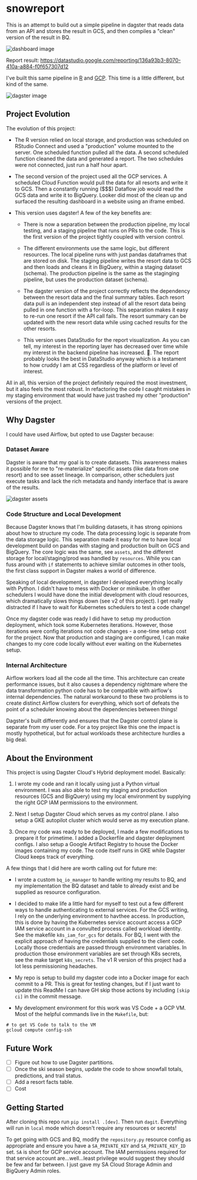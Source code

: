 # snowreport

This is an attempt to build out a simple pipeline in dagster that reads data from an API and stores the result in GCS, and then compiles a "clean" version of the result in BQ.

![dashboard image](./snowreportv3.png)

Report result: https://datastudio.google.com/reporting/136a93b3-8070-410a-a884-f0f657307d12

I've built this same pipeline in [R](https://github.com/slopp/scheduledsnow) and [GCP](https://github.com/slopp/embed-snow). This time is a little different, but kind of the same.

![dagster image](./snowreportdagster.png)

## Project Evolution 

The evolution of this project:

- The R version relied on local storage, and production was scheduled on RStudio Connect and used a "production" volume mounted to the server. One scheduled function pulled all the data. A second scheduled function cleaned the data and generated a report. The two schedules were not connected, just run a half hour apart.   

- The second version of the project used all the GCP services. A scheduled Cloud Function would pull the data for all resorts and write it to GCS. Then a constantly running ($$$) Dataflow job would read the GCS data and write it to BigQuery. Looker did most of the clean up and surfaced the resulting dashboard in a website using an iframe embed.  

- This version uses dagster! A few of the key benefits are:  
    - There is now a separation between the production pipeline, my local testing, and a staging pipeline that runs on PRs to the code. This is the first version of the project tightly coupled with version control.  

    - The different environments use the same logic, but different resources. The local pipeline runs with just pandas dataframes that are stored on disk. The staging pipeline writes the resort data to GCS and then loads and cleans it in BigQuery, within a staging dataset (schema). The production pipeline is the same as the staginging pipeline, but uses the production dataset (schema).  

    - The dagster version of the project correctly reflects the dependency between the resort data and the final summary tables. Each resort data pull is an independent step instead of all the resort data being pulled in one function with a for-loop. This separation makes it easy to re-run one resort if the API call fails. The resort summary can be updated with the new resort data while using cached results for the other resorts.

    - This version uses DataStudio for the report visualization. As you can tell, my interest in the reporting layer has decreased over time while my interest in the backend pipeline has increased. :shrug:. The report probably looks the best in DataStudio anyway which is a testament to how cruddy I am at CSS regardless of the platform or level of interest.

All in all, this version of the project definitely required the most investment, but it also feels the most robust. In refactoring the code I caught mistakes in my staging environment that would have just trashed my other "production" versions of the project.


## Why Dagster

I could have used Airflow, but opted to use Dagster because:

### Dataset Aware

Dagster is aware that my goal is to create datasets. This awareness makes it possible for me to "re-materialize" specific assets (like data from one resort) and to see asset lineage. In comparison, other schedulers just execute tasks and lack the rich metadata and handy interface that is aware of the results.  

![dagster assets](./dagsterassetviz.png)

### Code Structure and Local Development

Because Dagster knows that I'm building datasets, it has strong opinions about how to structure my code. The data processing logic is separate from the data storage logic. This separation made it easy for me to have local development build on pandas with staging and production built on GCS and BigQuery. The core logic was the same, see `assets`, and the different storage for local/staging/prod was handled by `resources`. While you can fuss around with `if` statements to achieve similar outcomes in other tools, the first class support in Dagster makes a world of difference.

Speaking of local development, in dagster I developed everything locally with Python. I didn't have to mess with Docker or minikube. In other schedulers I would have done the initial development with cloud resources, which dramatically slows things down (see v2 of this project). I get really distracted if I have to wait for Kubernetes schedulers to test a code change!

 Once my dagster code was ready I did have to setup my production deployment, which took some Kubernetes iterations. However, those iterations were config iterations not code changes - a one-time setup cost for the project. Now that production and staging are configured, I can make changes to my core code locally without ever waiting on the Kubernetes setup.

### Internal Architecture

Airflow workers load all the code all the time. This architecture can create performance issues, but it also causes a dependency nightmare where the data transformation python code has to be compatible with airflow's internal dependencies. The natural workaround to these two problems is to create distinct Airflow clusters for everything, which sort of defeats the point of a scheduler knowing about the dependencies between things!

Dagster's built differently and ensures that the Dagster control plane is separate from my user code. For a toy project like this one the impact is mostly hypothetical, but for actual workloads these architecture hurdles a big deal.

## About the Environment

This project is using Dagster Cloud's Hybrid deployment model. Basically:  

1. I wrote my code and ran it locally using just a Python virtual environment. I was also able to test my staging and production resources (GCS and BigQuery) using my local environment by supplying the right GCP IAM permissions to the environment.  

2. Next I setup Dagster Cloud which serves as my control plane. I also setup a GKE autopilot cluster which would serve as my execution plane.  

3. Once my code was ready to be deployed, I made a few modifications to prepare it for primetime. I added a Dockerfile and dagster deployment configs. I also setup a Google Artifact Registry to house the Docker images containing my code. The code itself runs in GKE while Dagster Cloud keeps track of everything.  


A few things that I did here are worth calling out for future me:

- I wrote a custom `bq_io_manager` to handle writing my results to BQ, and my implementation the BQ dataset and table to already exist and be supplied as resource configuration.  

- I decided to make life a little hard for myself to test out a few different ways to handle authenticating to external services. For the GCS writing, I rely on the underlying environment to havthee access. In production, this is done by having the Kubernetes service account access a GCP IAM service account in a convulted process called workload identity. See the makefile `k8s_iam_for_gcs` for details. For BQ, I went with the explicit approach of having the credentials supplied to the client code. Locally those credentials are passed through environment variables. In production those environment variables are set through K8s secrets, see the make target `k8s_secrets`. The v1 R version of this project had a lot less permissioning headaches.

- My repo is setup to build my dagster code into a Docker image for each commit to a PR. This is great for testing changes, but if I just want to update this ReadMe I can have GH skip those actions by including `[skip ci]` in the commit message.

- My development environment for this work was VS Code + a GCP VM. Most of the helpful commands live in the `Makefile`, but:

```
# to get VS Code to talk to the VM
gcloud compute config-ssh
```

## Future Work

- [ ] Figure out how to use Dagster partitions.
- [ ] Once the ski season begins, update the code to show snowfall totals, predictions, and trail status. 
- [ ] Add a resort facts table.
- [ ] Cost

## Getting Started

After cloning this repo run `pip install .[dev]`. Then run `dagit`. Everything will run in `local` mode which doesn't require any resources or secrets!

To get going with GCS and BQ, modify the `repository.py` resource config as appropriate and ensure you have a `SA_PRIVATE_KEY` and `SA_PRIVATE_KEY_ID` set. `SA` is short for GCP service account. The IAM permissions required for that service account are...well...least privilege would suggest they should be few and far between. I just gave my SA Cloud Storage Admin and BigQuery Admin roles.


